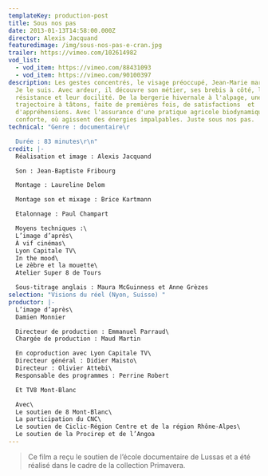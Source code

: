 ```yaml
---
templateKey: production-post
title: Sous nos pas
date: 2013-01-13T14:58:00.000Z
director: Alexis Jacquand
featuredimage: /img/sous-nos-pas-e-cran.jpg
trailer: https://vimeo.com/102614982
vod_list:
  - vod_item: https://vimeo.com/88431093
  - vod_item: https://vimeo.com/90100397
description: Les gestes concentrés, le visage préoccupé, Jean-Marie marche vite.
  Je le suis. Avec ardeur, il découvre son métier, ses brebis à côté, leur
  résistance et leur docilité. De la bergerie hivernale à l'alpage, une
  trajectoire à tâtons, faite de premières fois, de satisfactions  et
  d'appréhensions. Avec l'assurance d'une pratique agricole biodynamique qui le
  conforte, où agissent des énergies impalpables. Juste sous nos pas.
technical: "Genre : documentaire\r

  Durée : 83 minutes\r\n"
credit: |-
  Réalisation et image : Alexis Jacquand

  Son : Jean-Baptiste Fribourg

  Montage : Laureline Delom

  Montage son et mixage : Brice Kartmann

  Etalonnage : Paul Champart

  Moyens techniques :\
  L’image d’après\
  À vif cinémas\
  Lyon Capitale TV\
  In the mood\
  Le zèbre et la mouette\
  Atelier Super 8 de Tours

  Sous-titrage anglais : Maura McGuinness et Anne Grèzes
selection: "Visions du réel (Nyon, Suisse) "
productor: |-
  L’image d’après\
  Damien Monnier

  Directeur de production : Emmanuel Parraud\
  Chargée de production : Maud Martin

  En coproduction avec Lyon Capitale TV\
  Directeur général : Didier Maisto\
  Directeur : Olivier Attebi\
  Responsable des programmes : Perrine Robert

  Et TV8 Mont-Blanc

  Avec\
  Le soutien de 8 Mont-Blanc\
  La participation du CNC\
  Le soutien de Ciclic-Région Centre et de la région Rhône-Alpes\
  Le soutien de la Procirep et de l’Angoa
---
```

> Ce film a reçu le soutien de l’école documentaire de Lussas et a été réalisé dans le cadre de la collection Primavera.